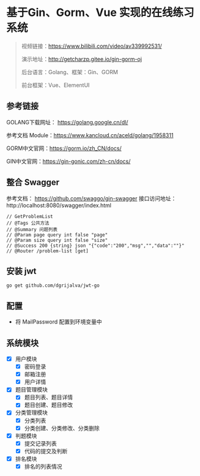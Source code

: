 # 基于Gin、Gorm、Vue 实现的在线练习系统

> 视频链接：https://www.bilibili.com/video/av339992531/
> 
> 演示地址：http://getcharzp.gitee.io/gin-gorm-oj
>
> 后台语言：Golang、框架：Gin、GORM
> 
> 前台框架：Vue、ElementUI

## 参考链接
GOLANG下载网址： https://golang.google.cn/dl/

参考文档 Module：https://www.kancloud.cn/aceld/golang/1958311

GORM中文官网：https://gorm.io/zh_CN/docs/

GIN中文官网：https://gin-gonic.com/zh-cn/docs/

## 整合 Swagger
参考文档： https://github.com/swaggo/gin-swagger
接口访问地址：http://localhost:8080/swagger/index.html
```text
// GetProblemList
// @Tags 公共方法
// @Summary 问题列表
// @Param page query int false "page"
// @Param size query int false "size"
// @Success 200 {string} json "{"code":"200","msg","","data":""}"
// @Router /problem-list [get]
```

## 安装 jwt
```shell
go get github.com/dgrijalva/jwt-go
```

## 配置 
+ 将 MailPassword 配置到环境变量中

## 系统模块
- [x] 用户模块
  - [x] 密码登录
  - [x] 邮箱注册
  - [x] 用户详情
- [x] 题目管理模块
  - [x] 题目列表、题目详情
  - [x] 题目创建、题目修改
- [x] 分类管理模块
  - [x] 分类列表
  - [x] 分类创建、分类修改、分类删除
- [x] 判题模块
  - [x] 提交记录列表
  - [x] 代码的提交及判断
- [x] 排名模块
  - [x] 排名的列表情况

